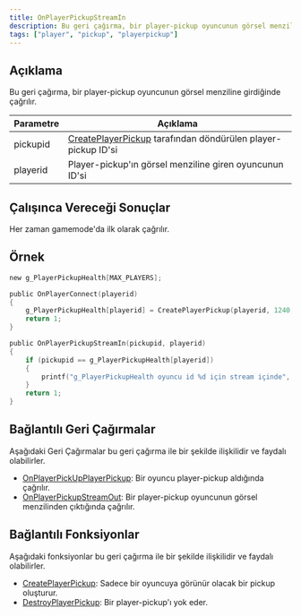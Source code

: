 ```yaml
---
title: OnPlayerPickupStreamIn
description: Bu geri çağırma, bir player-pickup oyuncunun görsel menziline girdiğinde çağrılır.
tags: ["player", "pickup", "playerpickup"]
---
```


<VersionWarn name='callback' version='omp v1.1.0.2612' />

## Açıklama

Bu geri çağırma, bir player-pickup oyuncunun görsel menziline girdiğinde çağrılır.

| Parametre     | Açıklama                                                                                     |
|----------|----------------------------------------------------------------------------------------------|
| pickupid | [CreatePlayerPickup](../functions/CreatePlayerPickup) tarafından döndürülen player-pickup ID'si |
| playerid | Player-pickup'ın görsel menziline giren oyuncunun ID'si                                       |

## Çalışınca Vereceği Sonuçlar

Her zaman gamemode'da ilk olarak çağrılır.

## Örnek

```c
new g_PlayerPickupHealth[MAX_PLAYERS];

public OnPlayerConnect(playerid)
{
    g_PlayerPickupHealth[playerid] = CreatePlayerPickup(playerid, 1240, 2, 2009.8474, 1218.0459, 10.8175);
    return 1;
}

public OnPlayerPickupStreamIn(pickupid, playerid)
{
    if (pickupid == g_PlayerPickupHealth[playerid])
    {
        printf("g_PlayerPickupHealth oyuncu id %d için stream içinde", playerid);
    }
    return 1;
}
```

## Bağlantılı Geri Çağırmalar

Aşağıdaki Geri Çağırmalar bu geri çağırma ile bir şekilde ilişkilidir ve faydalı olabilirler.

- [OnPlayerPickUpPlayerPickup](OnPlayerPickUpPlayerPickup): Bir oyuncu player-pickup aldığında çağrılır.
- [OnPlayerPickupStreamOut](OnPlayerPickupStreamOut): Bir player-pickup oyuncunun görsel menzilinden çıktığında çağrılır.

## Bağlantılı Fonksiyonlar

Aşağıdaki fonksiyonlar bu geri çağırma ile bir şekilde ilişkilidir ve faydalı olabilirler.

- [CreatePlayerPickup](../functions/CreatePlayerPickup): Sadece bir oyuncuya görünür olacak bir pickup oluşturur.
- [DestroyPlayerPickup](../functions/DestroyPlayerPickup): Bir player-pickup'ı yok eder.
